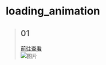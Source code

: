 # loading_animation #

>## 01 ##
>[前往查看](https://github.com/KEYs-195/loading_animation/tree/main/01)<br>
>![图片](https://github.com/KEYs-195/loading_animation/blob/main/01/01.png?raw=true)


